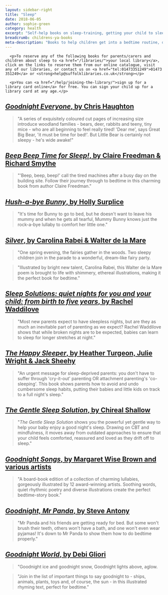 ```yaml
---
layout: sidebar-right
title: "Sleep"
date: 2018-06-05
author: sophie-green
category: health
excerpt: "Self-help books on sleep-training, getting your child to sleep and bedtime stories to share."
breadcrumb: childrens-ya-books
meta-description: "Books to help children get into a bedtime routine, drift off to sleep, and stay in bed all night."
---
```


<div class="{% include /c/generic-panel.html %}">

      <p>To reserve any of the following books for parents/carers and children about sleep to <a href="/libraries/">your local library</a>, click on the links to reserve them from our online catalogue, visit any of our libraries, or contact us on <a href="tel:01473351249">01473 351249</a> or <strong>help@suffolklibraries.co.uk</strong></p>

      <p>You can <a href="/help/joining-the-library/">sign up for a library card online</a> for free. You can sign your child up for a library card at any age.</p>

</div>

## [<cite>Goodnight Everyone</cite>, by Chris Haughton](https://suffolk.spydus.co.uk/cgi-bin/spydus.exe/ENQ/OPAC/BIBENQ?BRN=2003910)

> "A series of exquisitely coloured cut pages of increasing size introduce woodland families - bears, deer, rabbits and teeny, tiny mice - who are all beginning to feel really tired! 'Dear me', says Great Big Bear, 'it must be time for bed!'. But Little Bear is certainly not sleepy - he's wide awake!"

## [<cite>Beep Beep Time for Sleep!</cite>, by Claire Freedman & Richard Smythe](https://suffolk.spydus.co.uk/cgi-bin/spydus.exe/ENQ/OPAC/BIBENQ?BRN=1894957)

> "'Beep, beep, beep!' call the tired machines after a busy day on the building site. Follow their journey through to bedtime in this charming book from author Claire Freedman."

## [<cite>Hush-a-bye Bunny</cite>, by Holly Surplice](https://suffolk.spydus.co.uk/cgi-bin/spydus.exe/ENQ/OPAC/BIBENQ?BRN=2122653)

> "It's time for Bunny to go to bed, but he doesn't want to leave his mummy and when he gets all tearful, Mummy Bunny knows just the rock-a-bye lullaby to comfort her little one."

## [<cite>Silver</cite>, by Carolina Rabei & Walter de la Mare](https://suffolk.spydus.co.uk/cgi-bin/spydus.exe/ENQ/OPAC/BIBENQ?BRN=2124051)

> "One spring evening, the fairies gather in the woods. Two sleepy children join in the parade to a wonderful, dream-like fairy party.

> "Illustrated by bright new talent, Carolina Rabei, this Walter de la Mare poem is brought to life with shimmery, ethereal illustrations, making it the perfect book for bedtime."

## [<cite>Sleep Solutions: quiet nights for you and your child: from birth to five years</cite>, by Rachel Waddilove](https://suffolk.spydus.co.uk/cgi-bin/spydus.exe/ENQ/OPAC/BIBENQ?BRN=1298841)

> "Most new parents expect to have sleepless nights, but are they as much an inevitable part of parenting as we expect? Rachel Waddilove shows that while broken nights are to be expected, babies can learn to sleep for longer stretches at night."

## [<cite>The Happy Sleeper</cite>, by Heather Turgeon, Julie Wright & Jack Sheehy](https://suffolk.spydus.co.uk/cgi-bin/spydus.exe/ENQ/OPAC/BIBENQ?BRN=1693473)

> "An urgent message for sleep-deprived parents: you don't have to suffer through 'cry-it-out' parenting OR attachment parenting's 'co-sleeping'. This book shows parents how to avoid and undo cumbersome sleep habits, putting their babies and little kids on track to a full night's sleep."

## [<cite>The Gentle Sleep Solution</cite>, by Chireal Shallow](https://suffolk.spydus.co.uk/cgi-bin/spydus.exe/ENQ/OPAC/BIBENQ?BRN=1856432)

> "<cite>The Gentle Sleep Solution</cite> shows you the powerful yet gentle way to help your baby enjoy a good night's sleep. Drawing on CBT and mindfulness, it moves away from outdated approaches to ensure that your child feels comforted, reassured and loved as they drift off to sleep."

## [<cite>Goodnight Songs</cite>, by Margaret Wise Brown and various artists](https://suffolk.spydus.co.uk/cgi-bin/spydus.exe/ENQ/OPAC/BIBENQ?BRN=2294490)

> "A board-book edition of a collection of charming lullabies, gorgeously illustrated by 12 award-winning artists. Soothing words, quiet rhythmic poetry and diverse illustrations create the perfect bedtime-story book."

## [<cite>Goodnight, Mr Panda</cite>, by Steve Antony](https://suffolk.spydus.co.uk/cgi-bin/spydus.exe/ENQ/OPAC/BIBENQ?BRN=2408043)

> "Mr Panda and his friends are getting ready for bed. But some won't brush their teeth, others won't have a bath, and one won't even wear pyjamas! It's down to Mr Panda to show them how to do bedtime properly."

## [<cite>Goodnight World</cite>, by Debi Gliori](https://suffolk.spydus.co.uk/cgi-bin/spydus.exe/ENQ/OPAC/BIBENQ?BRN=2186823)

> "Goodnight ice and goodnight snow, Goodnight lights above, aglow.

> "Join in the list of important things to say goodnight to - ships, animals, plants, toys and, of course, the sun - in this illustrated rhyming text, perfect for bedtime."

